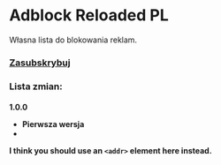# Adblock Reloaded PL
Własna lista do blokowania reklam.



<h3> <a href="https://subscribe.adblockplus.org?location=https%3A%2F%2Fraw.githubusercontent.com%2Fmoniga9%2FAdblock-Reloaded-PL%2Fmain%2FAdblock_Reloaded_PL.txt&amp;title=Adblock%20Reloaded%20PL">Zasubskrybuj</a>

<h3> Lista zmian:
  
<h4> 1.0.0
  
* Pierwsza wersja
* 


I think you should use an
`<addr>` element here instead.

